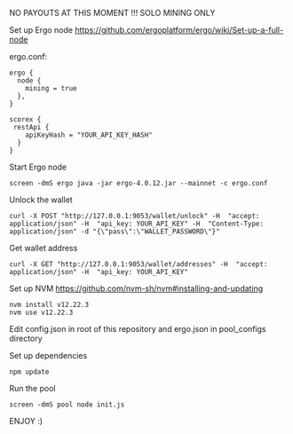NO PAYOUTS AT THIS MOMENT !!! SOLO MINING ONLY

Set up Ergo node https://github.com/ergoplatform/ergo/wiki/Set-up-a-full-node 

ergo.conf:
```
ergo {
  node {
    mining = true
  },
}

scorex {
 restApi {
    apiKeyHash = "YOUR_API_KEY_HASH"
  }
}
```

Start Ergo node

```screen -dmS ergo java -jar ergo-4.0.12.jar --mainnet -c ergo.conf```

Unlock the wallet

```curl -X POST "http://127.0.0.1:9053/wallet/unlock" -H  "accept: application/json" -H  "api_key: YOUR_API_KEY" -H  "Content-Type: application/json" -d "{\"pass\":\"WALLET_PASSWORD\"}"```

Get wallet address

```curl -X GET "http://127.0.0.1:9053/wallet/addresses" -H  "accept: application/json" -H  "api_key: YOUR_API_KEY"```

Set up NVM https://github.com/nvm-sh/nvm#installing-and-updating

```
nvm install v12.22.3
nvm use v12.22.3
```

Edit config.json in root of this repository and ergo.json in pool_configs directory

Set up dependencies
```
npm update
```

Run the pool

```screen -dmS pool node init.js```

ENJOY :)
